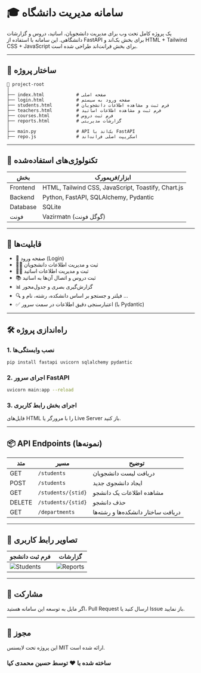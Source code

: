 
# 🎓 سامانه مدیریت دانشگاه

یک پروژه کامل تحت وب برای مدیریت دانشجویان، اساتید، دروس و گزارشات دانشگاهی. این سامانه با استفاده از FastAPI برای بخش بک‌اند و HTML + Tailwind CSS + JavaScript برای بخش فرانت‌اند طراحی شده است.

---

## 🧩 ساختار پروژه

```
📁 project-root
│
├── index.html            # صفحه اصلی
├── login.html            # صفحه ورود به سیستم
├── students.html         # فرم ثبت و مشاهده اطلاعات دانشجویان
├── teachers.html         # فرم ثبت و مشاهده اطلاعات اساتید
├── courses.html          # فرم ثبت دروس
├── reports.html          # گزارشات مدیریتی
│
├── main.py               # API بک‌اند با FastAPI
├── repo.js               # اسکریپت اصلی فرانت‌اند
```

---

## 🚀 تکنولوژی‌های استفاده‌شده

| بخش      | ابزار/فریمورک                                        |
|----------|------------------------------------------------------|
| Frontend | HTML, Tailwind CSS, JavaScript, Toastify, Chart.js  |
| Backend  | Python, FastAPI, SQLAlchemy, Pydantic               |
| Database | SQLite                                              |
| فونت     | Vazirmatn (گوگل فونت)                                |

---

## 🧠 قابلیت‌ها

- 🔐 صفحه ورود (Login)
- 🧑‍🎓 ثبت و مدیریت اطلاعات دانشجویان
- 🧑‍🏫 ثبت و مدیریت اطلاعات اساتید
- 📚 ثبت دروس و اتصال آن‌ها به اساتید
- 📊 گزارش‌گیری بصری و جدول‌محور
- 🔍 فیلتر و جستجو بر اساس دانشکده، رشته، نام و ... 
- ✅ اعتبارسنجی دقیق اطلاعات در سمت سرور (با Pydantic)

---

## 🛠 راه‌اندازی پروژه

### 1. نصب وابستگی‌ها

```bash
pip install fastapi uvicorn sqlalchemy pydantic
```

### 2. اجرای سرور FastAPI

```bash
uvicorn main:app --reload
```

### 3. اجرای بخش رابط کاربری

فایل‌های HTML را با مرورگر یا Live Server باز کنید.

---

## 📦 API Endpoints (نمونه‌ها)

| متد | مسیر                | توضیح                          |
|------|---------------------|----------------------------------|
| GET  | `/students`         | دریافت لیست دانشجویان           |
| POST | `/students`         | ایجاد دانشجوی جدید               |
| GET  | `/students/{stid}`  | مشاهده اطلاعات یک دانشجو        |
| DELETE | `/students/{stid}` | حذف دانشجو                       |
| GET  | `/departments`      | دریافت ساختار دانشکده‌ها و رشته‌ها |

---

## 📸 تصاویر رابط کاربری

| فرم ثبت دانشجو | گزارشات |
|----------------|----------|
| ![Students](https://img.icons8.com/color/48/000000/student-male.png) | ![Reports](https://img.icons8.com/color/48/000000/report-card.png) |

---

## 🤝 مشارکت

اگر مایل به توسعه این سامانه هستید، Pull Request ارسال کنید یا Issue باز نمایید.

---

## 📝 مجوز

این پروژه تحت لایسنس MIT ارائه شده است.


### ساخته شده با ❤️ توسط حسین محمدی کیا
